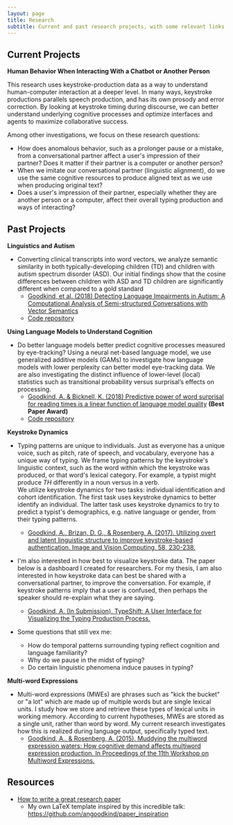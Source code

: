 ```yaml
---
layout: page
title: Research
subtitle: Current and past research projects, with some relevant links
---
```


## Current Projects

__Human Behavior When Interacting With a Chatbot or Another Person__

This research uses keystroke-production data as a way to understand human-computer interaction at a deeper level. In many ways, keystroke productions parallels speech production, and has its own prosody and error correction. By looking at keystroke timing during discourse, we can better understand underlying cognitive processes and optimize interfaces and agents to maximize collaborative success.

Among other investigations, we focus on these research questions:
* How does anomalous behavior, such as a prolonger pause or a mistake, from a conversational partner affect a user's impression of their partner? Does it matter if their partner is a computer or another 
person?
* When we imitate our conversational partner (linguistic alignment), do we use the same cognitive resources to produce aligned text as we use when producing original text?
* Does a user's impression of their partner, especially whether they are another person or a computer, affect their overall typing production and ways of interacting?


## Past Projects
__Linguistics and Autism__

* Converting clinical transcripts into word vectors, we analyze semantic similarity in both typically-developing children (TD) and children with autism spectrum disorder (ASD). Our initial findings show that the cosine differences between children with ASD and TD children are significantly different when compared to a gold standard
  * [Goodkind, et al. (2018) Detecting Language Impairments in Autism: A Computational Analysis of Semi-structured Conversations with Vector Semantics](https://scholarworks.umass.edu/cgi/viewcontent.cgi?referer=&httpsredir=1&article=1006&context=scil)
  * [Code repository](https://github.com/angoodkind/vectoraut)

__Using Language Models to Understand Cognition__

* Do better language models better predict cognitive processes measured by eye-tracking? Using a neural net-based language model, we use generalized additive models (GAMs) to investigate how language models with lower perplexity can better model eye-tracking data. We are also investigating the distinct influence of lower-level (local) statistics such as transitional probability versus surprisal’s effects on processing.
  * [Goodkind, A. & Bicknell, K. (2018) Predictive power of word surprisal for reading times is a linear function of language model quality](https://www.aclweb.org/anthology/W18-0102) __(Best Paper Award)__
  * [Code repository](https://github.com/langcomp/lm_1b)

__Keystroke Dynamics__
* Typing patterns are unique to individuals. Just as everyone has a unique voice, such as pitch, rate of speech, and vocabulary, everyone has a unique way of typing. We frame typing patterns by the keystroke's linguistic context, such as the word within which the keystroke was produced, or that word's lexical category. For example, a typist might produce <em>TH</em> differently in a noun versus in a verb.
<br>We utilize keystroke dynamics for two tasks: individual identification and cohort identification. The first task uses keystroke dynamics to better identify an individual. The latter task uses keystroke dynamics to try to predict a typist's demographics, e.g. native language or gender, from their typing patterns.<br>
  * [Goodkind, A., Brizan, D. G., & Rosenberg, A. (2017). Utilizing overt and latent linguistic structure to improve keystroke-based authentication. Image and Vision Computing, 58, 230-238.](https://www.sciencedirect.com/science/article/pii/S0262885616301019)

* I'm also interested in how best to visualize keystroke data. The paper below is a dashboard I created for researchers. For my thesis, I am also interested in how keystroke data can best be shared with a conversational partner, to improve the conversation. For example, if keystroke patterns imply that a user is confused, then perhaps the speaker should re-explain what they are saying.
  * [Goodkind, A. (In Submission). TypeShift: A User Interface for Visualizing the Typing Production Process.](angoodkind.github.io/files/ACL_2020_TypeShift_System_Demo-2.pdf)
* Some questions that still vex me:
  * How do temporal patterns surrounding typing reflect cognition and language familiarity?
  * Why do we pause in the midst of typing?
  * Do certain linguistic phenomena induce pauses in typing?

__Multi-word Expressions__
* Multi-word expressions (MWEs) are phrases such as "kick the bucket" or "a lot" which are made up of multiple words but are single lexical units. I study how we store and retrieve these types of lexical units in working memory. According to current hypotheses, MWEs are stored as a single unit, rather than word by word. My current research investigates how this is realized during language output, specifically typed text.
  * [Goodkind, A., & Rosenberg, A. (2015). Muddying the multiword expression waters: How cognitive demand affects multiword expression production. In Proceedings of the 11th Workshop on Multiword Expressions.](https://www.aclweb.org/anthology/W15-0914)


## Resources
* [How to write a great research paper](https://www.youtube.com/watch?time_continue=786&v=VK51E3gHENc)
  * My own LaTeX template inspired by this incredible talk: https://github.com/angoodkind/paper_inspiration
